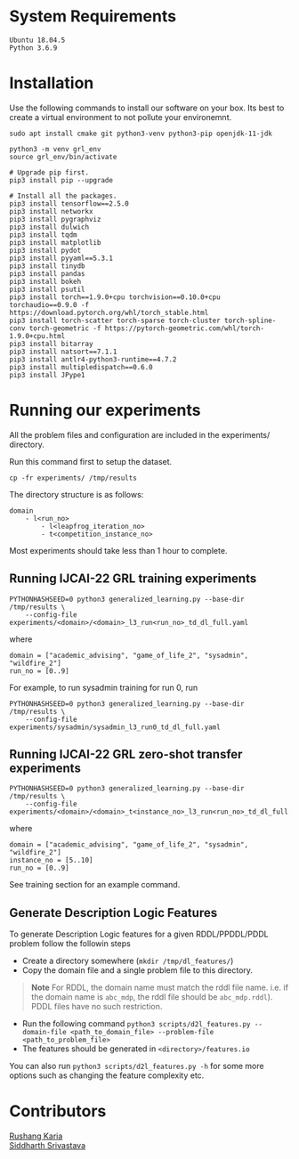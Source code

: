 System Requirements
====================
```
Ubuntu 18.04.5
Python 3.6.9
```

Installation
=============

Use the following commands to install our software on your box.
Its best to create a virtual environment to not pollute your environemnt.

```
sudo apt install cmake git python3-venv python3-pip openjdk-11-jdk

python3 -m venv grl_env
source grl_env/bin/activate

# Upgrade pip first.
pip3 install pip --upgrade

# Install all the packages.
pip3 install tensorflow==2.5.0
pip3 install networkx
pip3 install pygraphviz
pip3 install dulwich
pip3 install tqdm
pip3 install matplotlib
pip3 install pydot
pip3 install pyyaml==5.3.1
pip3 install tinydb
pip3 install pandas
pip3 install bokeh
pip3 install psutil
pip3 install torch==1.9.0+cpu torchvision==0.10.0+cpu torchaudio==0.9.0 -f https://download.pytorch.org/whl/torch_stable.html
pip3 install torch-scatter torch-sparse torch-cluster torch-spline-conv torch-geometric -f https://pytorch-geometric.com/whl/torch-1.9.0+cpu.html
pip3 install bitarray
pip3 install natsort==7.1.1
pip3 install antlr4-python3-runtime==4.7.2
pip3 install multipledispatch==0.6.0
pip3 install JPype1
```

Running our experiments
========================

All the problem files and configuration are included in the experiments/ directory.

Run this command first to setup the dataset.
```
cp -fr experiments/ /tmp/results
```
The directory structure is as follows:
```
domain
    - l<run_no>
        - l<leapfrog_iteration_no>
        - t<competition_instance_no>
```
Most experiments should take less than 1 hour to complete.

Running IJCAI-22 GRL training experiments
------------------------------------------
```
PYTHONHASHSEED=0 python3 generalized_learning.py --base-dir /tmp/results \
    --config-file experiments/<domain>/<domain>_l3_run<run_no>_td_dl_full.yaml
```
where
```
domain = ["academic_advising", "game_of_life_2", "sysadmin", "wildfire_2"]
run_no = [0..9]
```
For example, to run sysadmin training for run 0, run
```
PYTHONHASHSEED=0 python3 generalized_learning.py --base-dir /tmp/results \
    --config-file experiments/sysadmin/sysadmin_l3_run0_td_dl_full.yaml
```

Running IJCAI-22 GRL zero-shot transfer experiments
----------------------------------------------------
```
PYTHONHASHSEED=0 python3 generalized_learning.py --base-dir /tmp/results \
    --config-file experiments/<domain>/<domain>_t<instance_no>_l3_run<run_no>_td_dl_full.yaml
```
where
```
domain = ["academic_advising", "game_of_life_2", "sysadmin", "wildfire_2"]
instance_no = [5..10]
run_no = [0..9]
```
See training section for an example command.

Generate Description Logic Features
------------------------------------
To generate Description Logic features for a given RDDL/PPDDL/PDDL problem follow the followin steps
* Create a directory somewhere (`mkdir /tmp/dl_features/`)
* Copy the domain file and a single problem file to this directory.

> **Note** 
For RDDL, the domain name must match the rddl file name. i.e. if the domain name is `abc_mdp`, the rddl file should be `abc_mdp.rddl`). PDDL files have no such restriction.
* Run the following command `python3 scripts/d2l_features.py --domain-file <path_to_domain_file> --problem-file <path_to_problem_file>`
* The features should be generated in `<directory>/features.io`

You can also run `python3 scripts/d2l_features.py -h` for some more options such as changing the feature complexity etc.

# Contributors
[Rushang Karia](https://rushangkaria.github.io) <br>
[Siddharth Srivastava](https://siddharthsrivastava.net)
